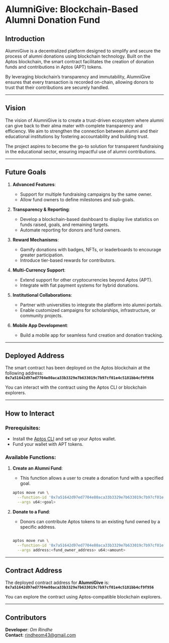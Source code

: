# **AlumniGive: Blockchain-Based Alumni Donation Fund**

## **Introduction**

AlumniGive is a decentralized platform designed to simplify and secure the process of alumni donations using blockchain technology. Built on the Aptos blockchain, the smart contract facilitates the creation of donation funds and contributions in Aptos (APT) tokens.  

By leveraging blockchain’s transparency and immutability, AlumniGive ensures that every transaction is recorded on-chain, allowing donors to trust that their contributions are securely handled.

---

## **Vision**

The vision of AlumniGive is to create a trust-driven ecosystem where alumni can give back to their alma mater with complete transparency and efficiency. We aim to strengthen the connection between alumni and their educational institutions by fostering accountability and building trust.

The project aspires to become the go-to solution for transparent fundraising in the educational sector, ensuring impactful use of alumni contributions.

---

## **Future Goals**

1. **Advanced Features**:
   - Support for multiple fundraising campaigns by the same owner.
   - Allow fund owners to define milestones and sub-goals.

2. **Transparency & Reporting**:
   - Develop a blockchain-based dashboard to display live statistics on funds raised, goals, and remaining targets.
   - Automate reporting for donors and fund owners.

3. **Reward Mechanisms**:
   - Gamify donations with badges, NFTs, or leaderboards to encourage greater participation.
   - Introduce tier-based rewards for contributors.

4. **Multi-Currency Support**:
   - Extend support for other cryptocurrencies beyond Aptos (APT).
   - Integrate with fiat payment systems for hybrid donations.

5. **Institutional Collaborations**:
   - Partner with universities to integrate the platform into alumni portals.
   - Enable customized campaigns for scholarships, infrastructure, or community projects.

6. **Mobile App Development**:
   - Build a mobile app for seamless fund creation and donation tracking.

---

## **Deployed Address**

The smart contract has been deployed on the Aptos blockchain at the following address:  
**`0x7a51642d97ed7704e80aca33b3329e7b633019c7b97cf01e4c5181bb4cf9f956`**

You can interact with the contract using the Aptos CLI or blockchain explorers.

---

## **How to Interact**

### **Prerequisites**:
- Install the [Aptos CLI](https://aptos.dev) and set up your Aptos wallet.
- Fund your wallet with APT tokens.

### **Available Functions**:
1. **Create an Alumni Fund**:
   - This function allows a user to create a donation fund with a specified goal.  
   ```bash
   aptos move run \
     --function-id '0x7a51642d97ed7704e80aca33b3329e7b633019c7b97cf01e4c5181bb4cf9f956::AlumniGive::create_alumni_fund' \
     --args u64:<goal>
   ```

2. **Donate to a Fund**:
   - Donors can contribute Aptos tokens to an existing fund owned by a specific address.  
   ```bash

   aptos move run \
     --function-id '0x7a51642d97ed7704e80aca33b3329e7b633019c7b97cf01e4c5181bb4cf9f956::AlumniGive::donate_to_fund' \
     --args address:<fund_owner_address> u64:<amount>
   ```

---

## **Contract Address**
The deployed contract address for **AlumniGive** is:  
**`0x7a51642d97ed7704e80aca33b3329e7b633019c7b97cf01e4c5181bb4cf9f956`**

You can explore the contract using Aptos-compatible blockchain explorers.

---

## **Contributors**
**Developer**: *Om Rindhe*  
**Contact**: rindheom43@gmail.com 



